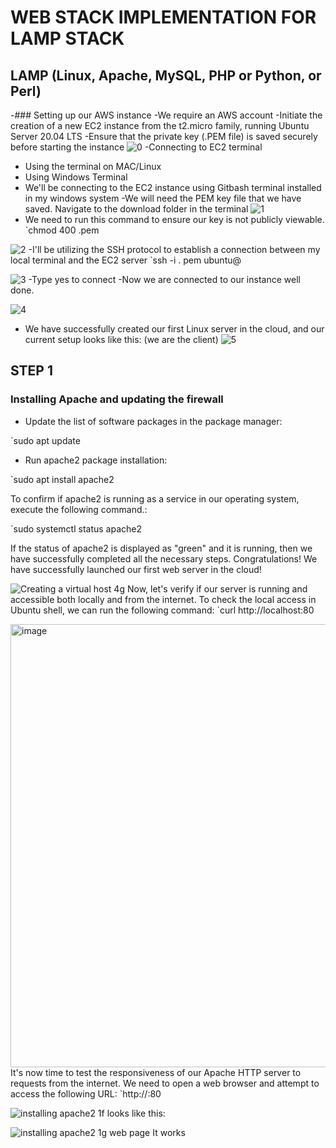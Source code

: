 # WEB STACK IMPLEMENTATION FOR LAMP STACK

## LAMP (Linux, Apache, MySQL, PHP or Python, or Perl)
-### Setting up our AWS instance
-We require an AWS account
-Initiate the creation of a new EC2 instance from the t2.micro family, running Ubuntu Server 20.04 LTS
-Ensure that the private key (.PEM file) is saved securely before starting the instance
![0](https://user-images.githubusercontent.com/106252004/233028963-b5661a2e-8cf8-4927-abff-0f11b3b0c52e.jpg)
-Connecting to EC2 terminal

  - Using the terminal on MAC/Linux
  - Using Windows Terminal
  - We'll be connecting to the EC2 instance using Gitbash terminal installed in my windows system
-We will need the PEM key file that we have saved. Navigate to the download folder in the terminal
![1](https://user-images.githubusercontent.com/106252004/233030455-2735a9bc-6749-42d0-80bc-67d9738abcfa.jpg)
- We need to run this command to ensure our key is not publicly viewable.
`chmod 400 <your-PEM-file-name>.pem

![2](https://user-images.githubusercontent.com/106252004/233030993-e8902f9d-d82a-4235-811c-3448bf617d96.jpg)
-I'll be utilizing the SSH protocol to establish a connection between my local terminal and the EC2 server
`ssh -i <private-key-name>. pem ubuntu@<Public-IP-address>

![3](https://user-images.githubusercontent.com/106252004/233032213-6684b8bf-e718-4edf-82cf-df4541f88d96.jpg)
-Type yes to connect
-Now we are connected to our instance well done.

![4](https://user-images.githubusercontent.com/106252004/233032712-bb51dd8c-eb78-4969-935a-cfa88e4645a3.jpg)
- We have successfully created our first Linux server in the cloud, and our current setup looks like this: (we are the client)
![5](https://user-images.githubusercontent.com/106252004/233033157-6fabe537-fa61-4ef2-b003-9d8dc89247fa.jpg)
## STEP 1
### Installing Apache and updating the firewall
- Update the list of software packages in the package manager:

`sudo apt update

- Run apache2 package installation:

`sudo apt install apache2

To confirm if apache2 is running as a service in our operating system, execute the following command.:

`sudo systemctl status apache2

If the status of apache2 is displayed as "green" and it is running, then we have successfully completed all the necessary steps. Congratulations! We have successfully launched our first web server in the cloud!

![Creating a virtual host 4g](https://user-images.githubusercontent.com/106252004/233035495-7aa05552-9b5c-40f3-8452-04658346d6ff.jpg)
Now, let's verify if our server is running and accessible both locally and from the internet. To check the local access in Ubuntu shell, we can run the following command:
`curl http://localhost:80

<img width="709" alt="image" src="https://user-images.githubusercontent.com/106252004/233037085-1f4e6340-15ae-41e9-acd3-2576475553b2.png">
It's now time to test the responsiveness of our Apache HTTP server to requests from the internet. We need to open a web browser and attempt to access the following URL: `http://<Public-IP-Address>:80

![installing apache2 1f ](https://user-images.githubusercontent.com/106252004/233038311-adbc1437-4e89-4130-86a8-3a8d13811fcc.jpg)
looks like this:

![installing apache2 1g web page ](https://user-images.githubusercontent.com/106252004/233038923-171661dd-6b8b-451f-83d5-a31d9bee4b00.jpg)
It works



